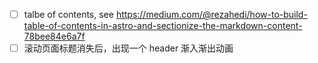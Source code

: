 - [ ] talbe of contents, see https://medium.com/@rezahedi/how-to-build-table-of-contents-in-astro-and-sectionize-the-markdown-content-78bee84e6a7f
- [ ] 滚动页面标题消失后，出现一个 header 渐入渐出动画
